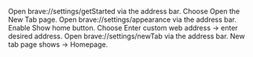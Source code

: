 

Open brave://settings/getStarted via the address bar.
Choose Open the New Tab page.
Open brave://settings/appearance via the address bar.
Enable Show home button.
Choose Enter custom web address → enter desired address.
Open brave://settings/newTab via the address bar.
New tab page shows → Homepage.
